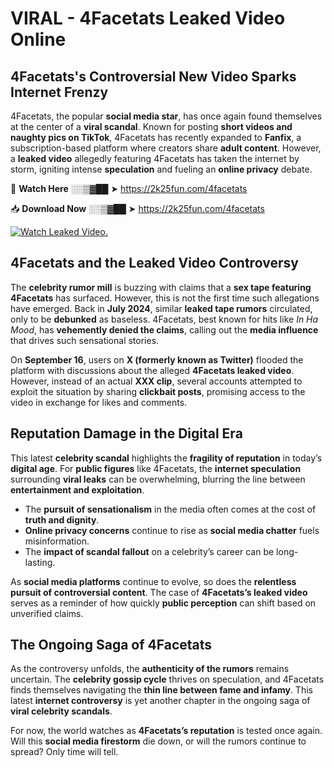# VIRAL - 4Facetats Leaked Video Online

## **4Facetats's Controversial New Video Sparks Internet Frenzy**  

4Facetats, the popular **social media star**, has once again found themselves at the center of a **viral scandal**. Known for posting **short videos and naughty pics on TikTok**, 4Facetats has recently expanded to **Fanfix**, a subscription-based platform where creators share **adult content**. However, a **leaked video** allegedly featuring 4Facetats has taken the internet by storm, igniting intense **speculation** and fueling an **online privacy** debate.  

🔴 **Watch Here** ░░▒▓██ ➤ https://2k25fun.com/4facetats  

📥 **Download Now** ░░▒▓██ ➤ https://2k25fun.com/4facetats  

[![Watch Leaked Video.](https://miro.medium.com/v2/resize:fit:828/format:webp/1*cilzJN44JGOrTw9NJCrNHA.gif "Watch Leaked Video")](https://2k25fun.com/4facetats)

## **4Facetats and the Leaked Video Controversy**  

The **celebrity rumor mill** is buzzing with claims that a **sex tape featuring 4Facetats** has surfaced. However, this is not the first time such allegations have emerged. Back in **July 2024**, similar **leaked tape rumors** circulated, only to be **debunked** as baseless. 4Facetats, best known for hits like *In Ha Mood*, has **vehemently denied the claims**, calling out the **media influence** that drives such sensational stories.  

On **September 16**, users on **X (formerly known as Twitter)** flooded the platform with discussions about the alleged **4Facetats leaked video**. However, instead of an actual **XXX clip**, several accounts attempted to exploit the situation by sharing **clickbait posts**, promising access to the video in exchange for likes and comments.  

## **Reputation Damage in the Digital Era**  

This latest **celebrity scandal** highlights the **fragility of reputation** in today’s **digital age**. For **public figures** like 4Facetats, the **internet speculation** surrounding **viral leaks** can be overwhelming, blurring the line between **entertainment and exploitation**.  

- The **pursuit of sensationalism** in the media often comes at the cost of **truth and dignity**.  
- **Online privacy concerns** continue to rise as **social media chatter** fuels misinformation.  
- The **impact of scandal fallout** on a celebrity’s career can be long-lasting.  

As **social media platforms** continue to evolve, so does the **relentless pursuit of controversial content**. The case of **4Facetats’s leaked video** serves as a reminder of how quickly **public perception** can shift based on unverified claims.  

## **The Ongoing Saga of 4Facetats**  

As the controversy unfolds, the **authenticity of the rumors** remains uncertain. The **celebrity gossip cycle** thrives on speculation, and 4Facetats finds themselves navigating the **thin line between fame and infamy**. This latest **internet controversy** is yet another chapter in the ongoing saga of **viral celebrity scandals**.  

For now, the world watches as **4Facetats’s reputation** is tested once again. Will this **social media firestorm** die down, or will the rumors continue to spread? Only time will tell.